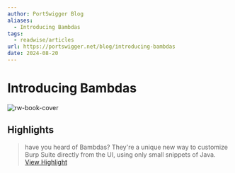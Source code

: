 ```yaml
---
author: PortSwigger Blog
aliases:
  - Introducing Bambdas
tags:
  - readwise/articles
url: https://portswigger.net/blog/introducing-bambdas
date: 2024-08-20
---
```

# Introducing Bambdas

![rw-book-cover](https://portswigger.net)

## Highlights


> have you heard of Bambdas? They're a unique new way to customize Burp Suite directly from the UI, using only small snippets of Java.
> [View Highlight](https://read.readwise.io/read/01hf6g15j5tnm740vhtbra9swq)

